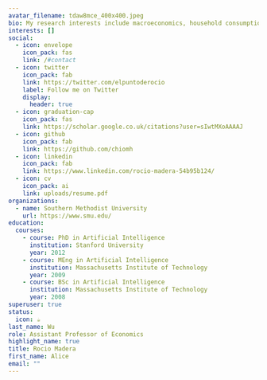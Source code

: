 ```yaml
---
avatar_filename: tdaw8mce_400x400.jpeg
bio: My research interests include macroeconomics, household consumption, and labor.
interests: []
social:
  - icon: envelope
    icon_pack: fas
    link: /#contact
  - icon: twitter
    icon_pack: fab
    link: https://twitter.com/elpuntoderocio
    label: Follow me on Twitter
    display:
      header: true
  - icon: graduation-cap
    icon_pack: fas
    link: https://scholar.google.co.uk/citations?user=sIwtMXoAAAAJ
  - icon: github
    icon_pack: fab
    link: https://github.com/chiomh
  - icon: linkedin
    icon_pack: fab
    link: https://www.linkedin.com/rocio-madera-54b95b124/
  - icon: cv
    icon_pack: ai
    link: uploads/resume.pdf
organizations:
  - name: Southern Methodist University
    url: https://www.smu.edu/
education:
  courses:
    - course: PhD in Artificial Intelligence
      institution: Stanford University
      year: 2012
    - course: MEng in Artificial Intelligence
      institution: Massachusetts Institute of Technology
      year: 2009
    - course: BSc in Artificial Intelligence
      institution: Massachusetts Institute of Technology
      year: 2008
superuser: true
status:
  icon: ☕️
last_name: Wu
role: Assistant Professor of Economics
highlight_name: true
title: Rocio Madera
first_name: Alice
email: ""
---
```

